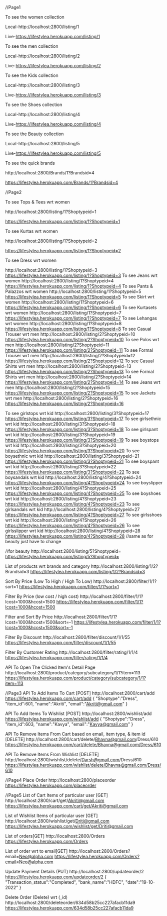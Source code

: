 //Page1

To see the women collection

Local-http://localhost:2800/listing/1

Live-https://lifestylea.herokuapp.com/listing/1

To see the men collection

Local-http://localhost:2800/listing/2

Live-https://lifestylea.herokuapp.com/listing/2

To see the Kids collection

Local-http://localhost:2800/listing/3

Live-https://lifestylea.herokuapp.com/listing/3

To see the Shoes collection

Local-http://localhost:2800/listing/4

Live-https://lifestylea.herokuapp.com/listing/4

To see the Beauty collection

Local-http://localhost:2800/listing/5

Live-https://lifestylea.herokuapp.com/listing/5

To see the quick brands

http://localhost:2800/Brands/1?Brandsid=4

https://lifestylea.herokuapp.com/Brands/1?Brandsid=4

//Page2

To see Tops & Tees wrt women

http://localhost:2800/listing/1?Shoptypeid=1

https://lifestylea.herokuapp.com/listing/1?Shoptypeid=1

To see Kurtas wrt women

http://localhost:2800/listing/1?Shoptypeid=2

https://lifestylea.herokuapp.com/listing/1?Shoptypeid=2

To see Dress wrt women

http://localhost:2800/listing/1?Shoptypeid=3
https://lifestylea.herokuapp.com/listing/1?Shoptypeid=3
To see Jeans wrt women
http://localhost:2800/listing/1?Shoptypeid=4
https://lifestylea.herokuapp.com/listing/1?Shoptypeid=4
To see Pants & Palazzos wrt women
http://localhost:2800/listing/1?Shoptypeid=5
https://lifestylea.herokuapp.com/listing/1?Shoptypeid=5
To see Skirt wrt women
http://localhost:2800/listing/1?Shoptypeid=6
https://lifestylea.herokuapp.com/listing/1?Shoptypeid=6
To see Kurtasets wrt women
http://localhost:2800/listing/1?Shoptypeid=7
https://lifestylea.herokuapp.com/listing/1?Shoptypeid=7
To see Lehangas wrt women
http://localhost:2800/listing/1?Shoptypeid=8
https://lifestylea.herokuapp.com/listing/1?Shoptypeid=8
To see Casual Trouser wrt men
http://localhost:2800/listing/2?Shoptypeid=10
https://lifestylea.herokuapp.com/listing/2?Shoptypeid=10
To see Polos wrt men
http://localhost:2800/listing/2?Shoptypeid=11
https://lifestylea.herokuapp.com/listing/2?Shoptypeid=11
To see Formal Trouser wrt men
http://localhost:2800/listing/2?Shoptypeid=12
https://lifestylea.herokuapp.com/listing/2?Shoptypeid=12
To see Casual Shirts wrt men
http://localhost:2800/listing/2?Shoptypeid=13
https://lifestylea.herokuapp.com/listing/2?Shoptypeid=13
To see Formal Shirts wrt men
http://localhost:2800/listing/2?Shoptypeid=14
https://lifestylea.herokuapp.com/listing/2?Shoptypeid=14
To see Jeans wrt men
http://localhost:2800/listing/2?Shoptypeid=15
https://lifestylea.herokuapp.com/listing/2?Shoptypeid=15
To see Jackets wrt men
http://localhost:2800/listing/2?Shoptypeid=16
https://lifestylea.herokuapp.com/listing/2?Shoptypeid=16

To see girlstops wrt kid
http://localhost:2800/listing/3?Shoptypeid=17
https://lifestylea.herokuapp.com/listing/3?Shoptypeid=17
To see girlsethnic wrt kid
http://localhost:2800/listing/3?Shoptypeid=18
https://lifestylea.herokuapp.com/listing/3?Shoptypeid=18
To see girlspant wrt kid
http://localhost:2800/listing/3?Shoptypeid=19
https://lifestylea.herokuapp.com/listing/3?Shoptypeid=19
To see boystops wrt kid
http://localhost:2800/listing/3?Shoptypeid=20
https://lifestylea.herokuapp.com/listing/3?Shoptypeid=20
To see boysethnic wrt kid
http://localhost:2800/listing/3?Shoptypeid=21
https://lifestylea.herokuapp.com/listing/3?Shoptypeid=21
To see boyspant wrt kid
http://localhost:2800/listing/3?Shoptypeid=22
https://lifestylea.herokuapp.com/listing/3?Shoptypeid=22
To see boysandals wrt kid
http://localhost:2800/listing/4?Shoptypeid=24
https://lifestylea.herokuapp.com/listing/4?Shoptypeid=24
To see boyslipper wrt kid
http://localhost:2800/listing/4?Shoptypeid=25
https://lifestylea.herokuapp.com/listing/4?Shoptypeid=25
To see boyshoes wrt kid
http://localhost:2800/listing/4?Shoptypeid=23
https://lifestylea.herokuapp.com/listing/4?Shoptypeid=23
To see girlsandals wrt kid
http://localhost:2800/listing/4?Shoptypeid=27
https://lifestylea.herokuapp.com/listing/4?Shoptypeid=27
To see girlsshoes wrt kid
http://localhost:2800/listing/4?Shoptypeid=26
https://lifestylea.herokuapp.com/listing/4?Shoptypeid=26
To see girlsslipper wrt kid
http://localhost:2800/listing/4?Shoptypeid=28
https://lifestylea.herokuapp.com/listing/4?Shoptypeid=28
//same as for beauty just have to change

//for beauty http://localhost:2800/listing/5?Shoptypeid=
https://lifestylea.herokuapp.com/listing/5?Shoptypeid=

List of products wrt brands and category
http://localhost:2800/listing/1/2?Brandsid=3
https://lifestylea.herokuapp.com/listing/1/2?Brandsid=3

Sort By Price (Low To High / High To Low)
http://localhost:2800/filter/1/1?sort=1
https://lifestylea.herokuapp.com/filter/1/1?sort=1

Filter By Price (low cost / high cost)
http://localhost:2800/filter/1/1?lcost=1000&hcost=1500
https://lifestylea.herokuapp.com/filter/1/1?lcost=1000&hcost=1500

Filter and Sort By Price
http://localhost:2800/filter/1/1?lcost=1000&hcost=1500&sort=-1
https://lifestylea.herokuapp.com/filter/1/1?lcost=1000&hcost=1500&sort=-1

Filter By Discount
http://localhost:2800/filter/discount/1/1/55
https://lifestylea.herokuapp.com/filter/discount/1/1/55

Filter By Customer Rating
http://localhost:2800/filter/rating/1/1/4
https://lifestylea.herokuapp.com/filter/rating/1/1/4

API To Open The Clicked Item's Detail Page
http://localhost:2800/product/category/subcategory/1/1?item=113
https://lifestylea.herokuapp.com/product/category/subcategory/1/1?item=113

//Page3
API To Add Items To Cart [POST]
http://localhost:2800/cart/add
https://lifestylea.herokuapp.com/cart/add
{
"Shoptype":"Dress",
"item_id":601,
"name":"Akriti",
"email":"Akriti@gmail.com"
}

API To Add Items To Wishlist [POST]
http://localhost:2800/wishlist/add
https://lifestylea.herokuapp.com/wishlist/add
{
"Shoptype":"Dress",
"item_id":603,
"name":"Kavya",
"email":"Kavya@gmail.com"
}

API To Remove Items From Cart based on email, item type, & item id [DELETE]
http://localhost:2800/cart/delete/Bhavna@gmail.com/Dress/610
https://lifestylea.herokuapp.com/cart/delete/Bhavna@gmail.com/Dress/610

API To Remove Items From Wishlist [DELETE]
http://localhost:2800/wishlist/delete/Darsh@gmail.com/Dress/610
https://lifestylea.herokuapp.com/wishlist/delete/Bhavna@gmail.com/Dress/610

//Page4
Place Order
http://localhost:2800/placeorder
https://lifestylea.herokuapp.com/placeorder

//Page5
List of Cart Items of particular user [GET]
http://localhost:2800/cart/get/Akriti@gmail.com
https://lifestylea.herokuapp.com/cart/get/Akriti@gmail.com

List of Wishlist Items of particular user [GET]
http://localhost:2800/wishlist/get/Driti@gmail.com
https://lifestylea.herokuapp.com/wishlist/get/Driti@gmail.com

List of orders[GET]
http://localhost:2800/Orders
https://lifestylea.herokuapp.com/Orders

List of order wrt to email[GET]
http://localhost:2800/Orders?email=Neo@alpha.com
https://lifestylea.herokuapp.com/Orders?email=Neo@alpha.com

Update Payment Details (PUT)
http://localhost:2800/updateorder/2
https://lifestylea.herokuapp.com/updateorder/2
{
"Transaction_status":"Completed",
"bank_name":"HDFC",
"date":"19-10-2022"
}

Delete Order (Delete) wrt (\_id)
http://localhost:2800/deleteorder/634d58b25cc227afacb11da9
https://lifestylea.herokuapp.com/634d58b25cc227afacb11da9
